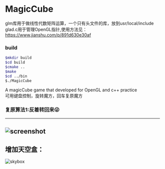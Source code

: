 # MagicCube
glm库用于做线性代数矩阵运算，一个只有头文件的库，放到usr/local/include<br>
glad.c用于管理OpenGL指针,使用方法见：https://www.jianshu.com/p/891d630e30af<br>
### build
```bash
$mkdir build
$cd build
$cmake ..
$make
$cd ../bin
$./MagicCube
```
A magicCube game that developed for OpenGL and c++ practice<br>
可用键盘控制，旋转魔方，回车复原魔方
### 复原算法1:反着转回来😜
-----
![screenshot](https://github.com/Sugar-Coder/MagicCube/blob/master/rotate.gif)
----
## 增加天空盒：
![skybox](https://tva1.sinaimg.cn/large/006tNbRwgy1gbgrq1nve1j317y0ssnpd.jpg)
